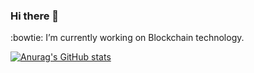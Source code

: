 ### Hi there 👋
:bowtie: I’m currently working on Blockchain technology.

[![Anurag's GitHub stats](https://github-readme-stats.vercel.app/api?username=hiromaily)](https://github.com/anuraghazra/github-readme-stats)

<!--
**hiromaily/hiromaily** is a ✨ _special_ ✨ repository because its `README.md` (this file) appears on your GitHub profile.

Here are some ideas to get you started:

- 🔭 I’m currently working on ...
- 🌱 I’m currently learning ...
- 👯 I’m looking to collaborate on ...
- 🤔 I’m looking for help with ...
- 💬 Ask me about ...
- 📫 How to reach me: ...
- 😄 Pronouns: ...
- ⚡ Fun fact: ...
-->
